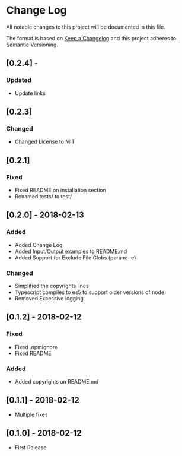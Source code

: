 # Change Log
All notable changes to this project will be documented in this file.

The format is based on [Keep a Changelog](http://keepachangelog.com/en/1.0.0/)
and this project adheres to [Semantic Versioning](http://semver.org/spec/v2.0.0.html).

## [0.2.4] -
### Updated
- Update links

## [0.2.3]
### Changed
- Changed License to MIT

## [0.2.1]
### Fixed
- Fixed README on installation section
- Renamed tests/ to test/

## [0.2.0] - 2018-02-13
### Added
- Added Change Log
- Added Input/Output examples to README.md
- Added Support for Exclude File Globs (param: -e)
### Changed
- Simplified the copyrights lines
- Typescript compiles to es5 to support older versions of node
- Removed Excessive logging

## [0.1.2] - 2018-02-12
### Fixed
- Fixed .npmignore
- Fixed README
### Added
- Added copyrights on README.md

## [0.1.1] - 2018-02-12
- Multiple fixes

## [0.1.0] - 2018-02-12
- First Release